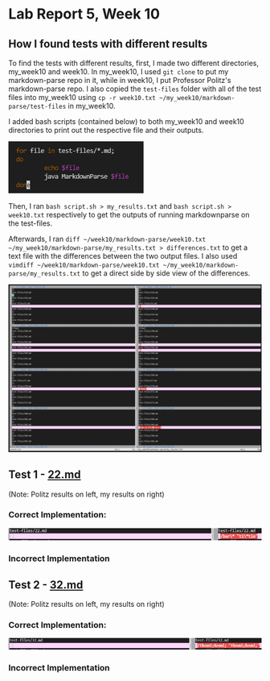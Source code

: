 # Lab Report 5, Week 10

## How I found tests with different results
To find the tests with different results, first, I made two different directories, my_week10 and week10. In my_week10, I used `git clone` to put my markdown-parse repo in it, while in week10, I put Professor Politz's markdown-parse repo. I also copied the `test-files` folder with all of the test files into my_week10 using `cp -r week10.txt ~/my_week10/markdown-parse/test-files` in my_week10.

I added bash scripts (contained below) to both my_week10 and week10 directories to print out the respective file and their outputs. 

![Image](script.PNG)

Then, I ran `bash script.sh > my_results.txt` and `bash script.sh > week10.txt` respectively to get the outputs of running markdownparse on the test-files. 

Afterwards, I ran `diff ~/week10/markdown-parse/week10.txt ~/my_week10/markdown-parse/my_results.txt > differences.txt` to get a text file with the differences between the two output files. I also used `vimdiff ~/week10/markdown-parse/week10.txt ~/my_week10/markdown-parse/my_results.txt` to get a direct side by side view of the differences. 

![Image](vimdiff.PNG)

## Test 1 - [22.md](https://github.com/ucsd-cse15l-w22/markdown-parse/blob/main/test-files/22.md)
(Note: Politz results on left, my results on right)
### Correct Implementation:
![Image](22.md.PNG)


### Incorrect Implementation



## Test 2 - [32.md](https://github.com/ucsd-cse15l-w22/markdown-parse/blob/main/test-files/32.md)
(Note: Politz results on left, my results on right)
### Correct Implementation:
![Image](32.md.PNG)

### Incorrect Implementation


